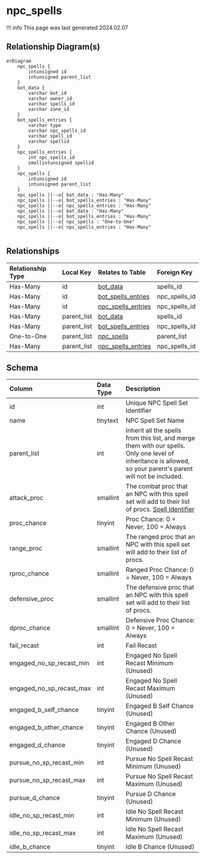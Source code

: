 # npc_spells

!!! info
	This page was last generated 2024.02.07

## Relationship Diagram(s)

```mermaid
erDiagram
    npc_spells {
        intunsigned id
        intunsigned parent_list
    }
    bot_data {
        varchar bot_id
        varchar owner_id
        varchar spells_id
        varchar zone_id
    }
    bot_spells_entries {
        varchar type
        varchar npc_spells_id
        varchar spell_id
        varchar spellid
    }
    npc_spells_entries {
        int npc_spells_id
        smallintunsigned spellid
    }
    npc_spells {
        intunsigned id
        intunsigned parent_list
    }
    npc_spells ||--o{ bot_data : "Has-Many"
    npc_spells ||--o{ bot_spells_entries : "Has-Many"
    npc_spells ||--o{ npc_spells_entries : "Has-Many"
    npc_spells ||--o{ bot_data : "Has-Many"
    npc_spells ||--o{ bot_spells_entries : "Has-Many"
    npc_spells ||--o{ npc_spells : "One-to-One"
    npc_spells ||--o{ npc_spells_entries : "Has-Many"


```


## Relationships

| Relationship Type | Local Key | Relates to Table | Foreign Key |
| :--- | :--- | :--- | :--- |
| Has-Many | id | [bot_data](../../schema/bots/bot_data.md) | spells_id |
| Has-Many | id | [bot_spells_entries](../../schema/bots/bot_spells_entries.md) | npc_spells_id |
| Has-Many | id | [npc_spells_entries](../../schema/npcs/npc_spells_entries.md) | npc_spells_id |
| Has-Many | parent_list | [bot_data](../../schema/bots/bot_data.md) | spells_id |
| Has-Many | parent_list | [bot_spells_entries](../../schema/bots/bot_spells_entries.md) | npc_spells_id |
| One-to-One | parent_list | [npc_spells](../../schema/npcs/npc_spells.md) | parent_list |
| Has-Many | parent_list | [npc_spells_entries](../../schema/npcs/npc_spells_entries.md) | npc_spells_id |


## Schema

| Column | Data Type | Description |
| :--- | :--- | :--- |
| id | int | Unique NPC Spell Set Identifier |
| name | tinytext | NPC Spell Set Name |
| parent_list | int | Inherit all the spells from this list, and merge them with our spells. Only one level of inheritance is allowed, so your parent's parent will not be included. |
| attack_proc | smallint | The combat proc that an NPC with this spell set will add to their list of procs. [Spell Identifier](../../schema/spells/spells_new.md) |
| proc_chance | tinyint | Proc Chance: 0 = Never, 100 = Always |
| range_proc | smallint | The ranged proc that an NPC with this spell set will add to their list of procs. |
| rproc_chance | smallint | Ranged Proc Chance: 0 = Never, 100 = Always |
| defensive_proc | smallint | The defensive proc that an NPC with this spell set will add to their list of procs. |
| dproc_chance | smallint | Defensive Proc Chance: 0 = Never, 100 = Always |
| fail_recast | int | Fail Recast |
| engaged_no_sp_recast_min | int | Engaged No Spell Recast Minimum (Unused) |
| engaged_no_sp_recast_max | int | Engaged No Spell Recast Maximum (Unused) |
| engaged_b_self_chance | tinyint | Engaged B Self Chance (Unused) |
| engaged_b_other_chance | tinyint | Engaged B Other Chance (Unused) |
| engaged_d_chance | tinyint | Engaged D Chance (Unused) |
| pursue_no_sp_recast_min | int | Pursue No Spell Recast Minimum (Unused) |
| pursue_no_sp_recast_max | int | Pursue No Spell Recast Maximum (Unused) |
| pursue_d_chance | tinyint | Pursue D Chance (Unused) |
| idle_no_sp_recast_min | int | Idle No Spell Recast Minimum (Unused) |
| idle_no_sp_recast_max | int | Idle No Spell Recast Maximum (Unused) |
| idle_b_chance | tinyint | Idle B Chance (Unused) |

